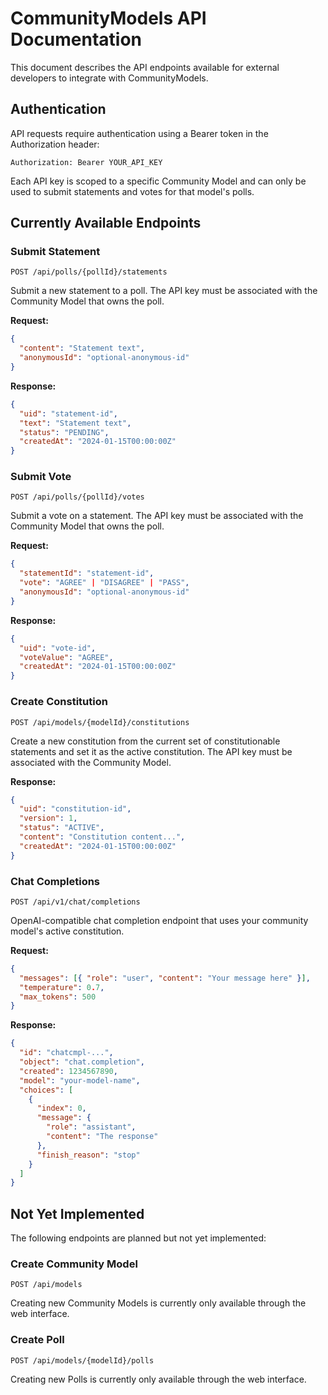 # CommunityModels API Documentation

This document describes the API endpoints available for external developers to integrate with CommunityModels.

## Authentication

API requests require authentication using a Bearer token in the Authorization header:

```
Authorization: Bearer YOUR_API_KEY
```

Each API key is scoped to a specific Community Model and can only be used to submit statements and votes for that model's polls.

## Currently Available Endpoints

### Submit Statement

`POST /api/polls/{pollId}/statements`

Submit a new statement to a poll. The API key must be associated with the Community Model that owns the poll.

**Request:**

```json
{
  "content": "Statement text",
  "anonymousId": "optional-anonymous-id"
}
```

**Response:**

```json
{
  "uid": "statement-id",
  "text": "Statement text",
  "status": "PENDING",
  "createdAt": "2024-01-15T00:00:00Z"
}
```

### Submit Vote

`POST /api/polls/{pollId}/votes`

Submit a vote on a statement. The API key must be associated with the Community Model that owns the poll.

**Request:**

```json
{
  "statementId": "statement-id",
  "vote": "AGREE" | "DISAGREE" | "PASS",
  "anonymousId": "optional-anonymous-id"
}
```

**Response:**

```json
{
  "uid": "vote-id",
  "voteValue": "AGREE",
  "createdAt": "2024-01-15T00:00:00Z"
}
```

### Create Constitution

`POST /api/models/{modelId}/constitutions`

Create a new constitution from the current set of constitutionable statements and set it as the active constitution. The API key must be associated with the Community Model.

**Response:**

```json
{
  "uid": "constitution-id",
  "version": 1,
  "status": "ACTIVE",
  "content": "Constitution content...",
  "createdAt": "2024-01-15T00:00:00Z"
}
```

### Chat Completions

`POST /api/v1/chat/completions`

OpenAI-compatible chat completion endpoint that uses your community model's active constitution.

**Request:**

```json
{
  "messages": [{ "role": "user", "content": "Your message here" }],
  "temperature": 0.7,
  "max_tokens": 500
}
```

**Response:**

```json
{
  "id": "chatcmpl-...",
  "object": "chat.completion",
  "created": 1234567890,
  "model": "your-model-name",
  "choices": [
    {
      "index": 0,
      "message": {
        "role": "assistant",
        "content": "The response"
      },
      "finish_reason": "stop"
    }
  ]
}
```

## Not Yet Implemented

The following endpoints are planned but not yet implemented:

### Create Community Model

`POST /api/models`

Creating new Community Models is currently only available through the web interface.

### Create Poll

`POST /api/models/{modelId}/polls`

Creating new Polls is currently only available through the web interface.
